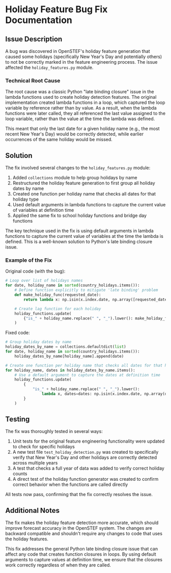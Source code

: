 <!--
SPDX-FileCopyrightText: 2017-2023 Contributors to the OpenSTEF project <korte.termijn.prognoses@alliander.com>
SPDX-License-Identifier: MPL-2.0
-->

# Holiday Feature Bug Fix Documentation

## Issue Description

A bug was discovered in OpenSTEF's holiday feature generation that caused some holidays (specifically New Year's Day and potentially others) to not be correctly marked in the feature engineering process. The issue affected the `holiday_features.py` module.

### Technical Root Cause

The root cause was a classic Python "late binding closure" issue in the lambda functions used to create holiday detection features. The original implementation created lambda functions in a loop, which captured the loop variable by reference rather than by value. As a result, when the lambda functions were later called, they all referenced the last value assigned to the loop variable, rather than the value at the time the lambda was defined.

This meant that only the last date for a given holiday name (e.g., the most recent New Year's Day) would be correctly detected, while earlier occurrences of the same holiday would be missed.

## Solution

The fix involved several changes to the `holiday_features.py` module:

1. Added `collections` module to help group holidays by name
2. Restructured the holiday feature generation to first group all holiday dates by name
3. Created one function per holiday name that checks all dates for that holiday type
4. Used default arguments in lambda functions to capture the current value of variables at definition time
5. Applied the same fix to school holiday functions and bridge day functions

The key technique used in the fix is using default arguments in lambda functions to capture the current value of variables at the time the lambda is defined. This is a well-known solution to Python's late binding closure issue.

### Example of the Fix

Original code (with the bug):
```python
# Loop over list of holidays names
for date, holiday_name in sorted(country_holidays.items()):
    # Define function explicitly to mitigate 'late binding' problem
    def make_holiday_func(requested_date):
        return lambda x: np.isin(x.index.date, np.array([requested_date]))

    # Create lag function for each holiday
    holiday_functions.update(
        {"is_" + holiday_name.replace(" ", "_").lower(): make_holiday_func(date)}
    )
```

Fixed code:
```python
# Group holiday dates by name
holiday_dates_by_name = collections.defaultdict(list)
for date, holiday_name in sorted(country_holidays.items()):
    holiday_dates_by_name[holiday_name].append(date)

# Create one function per holiday name that checks all dates for that holiday
for holiday_name, dates in holiday_dates_by_name.items():
    # Use a default argument to capture the dates at definition time
    holiday_functions.update(
        {
            "is_" + holiday_name.replace(" ", "_").lower(): 
                lambda x, dates=dates: np.isin(x.index.date, np.array(dates))
        }
    )
```

## Testing

The fix was thoroughly tested in several ways:

1. Unit tests for the original feature engineering functionality were updated to check for specific holidays
2. A new test file `test_holiday_detection.py` was created to specifically verify that New Year's Day and other holidays are correctly detected across multiple years
3. A test that checks a full year of data was added to verify correct holiday counts
4. A direct test of the holiday function generator was created to confirm correct behavior when the functions are called directly

All tests now pass, confirming that the fix correctly resolves the issue.

## Additional Notes

The fix makes the holiday feature detection more accurate, which should improve forecast accuracy in the OpenSTEF system. The changes are backward compatible and shouldn't require any changes to code that uses the holiday features.

This fix addresses the general Python late binding closure issue that can affect any code that creates function closures in loops. By using default arguments to capture values at definition time, we ensure that the closures work correctly regardless of when they are called.
